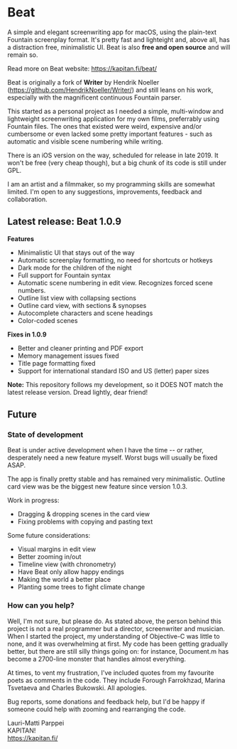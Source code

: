 # Beat

A simple and elegant screenwriting app for macOS, using the plain-text Fountain screenplay format. It's pretty fast and lighteight and, above all, has a distraction free, minimalistic UI. Beat is also **free and open source** and will remain so.

Read more on Beat website: https://kapitan.fi/beat/

Beat is originally a fork of **Writer** by Hendrik Noeller (https://github.com/HendrikNoeller/Writer/) and still leans on his work, especially with the magnificent continuous Fountain parser.

This started as a personal project as I needed a simple, multi-window and lightweight screenwriting application for my own films, preferrably using Fountain files. The ones that existed were weird, expensive and/or cumbersome or even lacked some pretty important features - such as automatic and visible scene numbering while writing.

There is an iOS version on the way, scheduled for release in late 2019. It won't be free (very cheap though), but a big chunk of its code is still under GPL.

I am an artist and a filmmaker, so my programming skills are somewhat limited. I'm open to any suggestions, improvements, feedback and collaboration.

## Latest release: Beat 1.0.9

**Features**
* Minimalistic UI that stays out of the way
* Automatic screenplay formatting, no need for shortcuts or hotkeys
* Dark mode for the children of the night
* Full support for Fountain syntax
* Automatic scene numbering in edit view. Recognizes forced scene numbers.
* Outline list view with collapsing sections
* Outline card view, with sections & synopses
* Autocomplete characters and scene headings
* Color-coded scenes

**Fixes in 1.0.9**
* Better and cleaner printing and PDF export
* Memory management issues fixed
* Title page formatting fixed
* Support for international standard ISO and US (letter) paper sizes

**Note:** This repository follows my development, so it DOES NOT match the latest release version. Dread lightly, dear friend!

## Future

### State of development

Beat is under active development when I have the time -- or rather, desperately need a new feature myself. Worst bugs will usually be fixed ASAP.

The app is finally pretty stable and has remained very minimalistic. Outline card view was be the biggest new feature since version 1.0.3.

Work in progress:

* Dragging & dropping scenes in the card view
* Fixing problems with copying and pasting text

Some future considerations:

* Visual margins in edit view 
* Better zooming in/out
* Timeline view (with chronometry)
* Have Beat only allow happy endings
* Making the world a better place 
* Planting some trees to fight climate change 

### How can you help?

Well, I'm not sure, but please do. As stated above, the person behind this project is not a real programmer but a director, screenwriter and musician. When I started the project, my understanding of Objective-C was little to none, and it was overwhelming at first. My code has been getting gradually better, but there are still silly things going on: for instance, Document.m has become a 2700-line monster that handles almost everything.

At times, to vent my frustration, I've included quotes from my favourite poets as comments in the code. They include Forough Farrokhzad, Marina Tsvetaeva and Charles Bukowski. All apologies.

Bug reports, some donations and feedback help, but I'd be happy if someone could help with zooming and rearranging the code.


Lauri-Matti Parppei  
KAPITAN!  
https://kapitan.fi/
